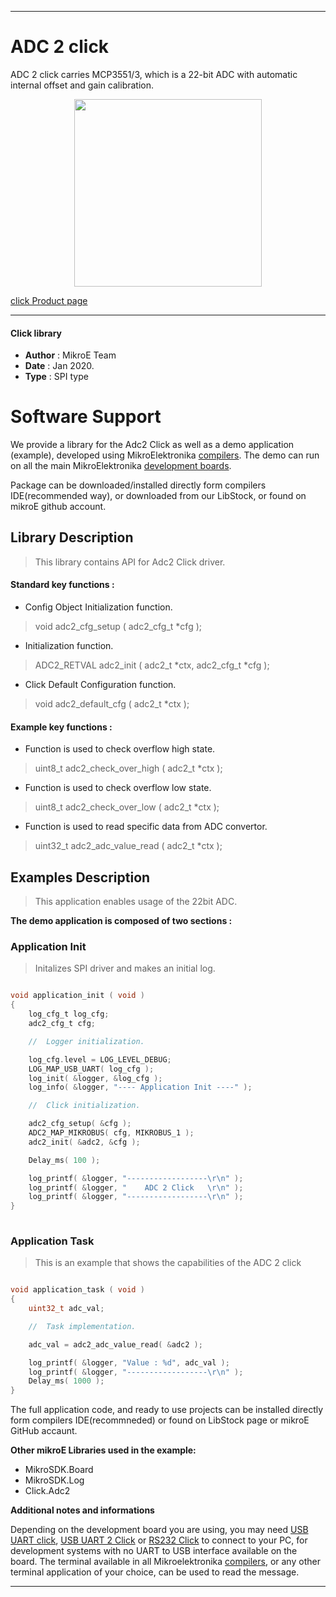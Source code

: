 
---
# ADC 2 click

ADC 2 click carries MCP3551/3, which is a 22-bit ADC with automatic internal offset and gain calibration. 

<p align="center">
  <img src="https://download.mikroe.com/images/click_for_ide/adc2_click.png" height=300px>
</p>

[click Product page](https://www.mikroe.com/adc-2-click)

---


#### Click library 

- **Author**        : MikroE Team
- **Date**          : Jan 2020.
- **Type**          : SPI type


# Software Support

We provide a library for the Adc2 Click 
as well as a demo application (example), developed using MikroElektronika 
[compilers](https://shop.mikroe.com/compilers). 
The demo can run on all the main MikroElektronika [development boards](https://shop.mikroe.com/development-boards).

Package can be downloaded/installed directly form compilers IDE(recommended way), or downloaded from our LibStock, or found on mikroE github account. 

## Library Description

> This library contains API for Adc2 Click driver.

#### Standard key functions :

- Config Object Initialization function.
> void adc2_cfg_setup ( adc2_cfg_t *cfg ); 
 
- Initialization function.
> ADC2_RETVAL adc2_init ( adc2_t *ctx, adc2_cfg_t *cfg );

- Click Default Configuration function.
> void adc2_default_cfg ( adc2_t *ctx );


#### Example key functions :

- Function is used to check overflow high state.
> uint8_t adc2_check_over_high ( adc2_t *ctx );
 
- Function is used to check overflow low state.
> uint8_t adc2_check_over_low ( adc2_t *ctx );

- Function is used to read specific data from ADC convertor.
> uint32_t adc2_adc_value_read ( adc2_t *ctx );

## Examples Description

> This application enables usage of the 22bit ADC.

**The demo application is composed of two sections :**

### Application Init 

> Initalizes SPI driver and makes an initial log.

```c

void application_init ( void )
{
    log_cfg_t log_cfg;
    adc2_cfg_t cfg;

    //  Logger initialization.

    log_cfg.level = LOG_LEVEL_DEBUG;
    LOG_MAP_USB_UART( log_cfg );
    log_init( &logger, &log_cfg );
    log_info( &logger, "---- Application Init ----" );

    //  Click initialization.

    adc2_cfg_setup( &cfg );
    ADC2_MAP_MIKROBUS( cfg, MIKROBUS_1 );
    adc2_init( &adc2, &cfg );

    Delay_ms( 100 );

    log_printf( &logger, "------------------\r\n" );
    log_printf( &logger, "    ADC 2 Click   \r\n" );
    log_printf( &logger, "------------------\r\n" );
}
  
```

### Application Task

> This is an example that shows the capabilities of the ADC 2 click

```c

void application_task ( void )
{
    uint32_t adc_val;

    //  Task implementation.

    adc_val = adc2_adc_value_read( &adc2 );

    log_printf( &logger, "Value : %d", adc_val );
    log_printf( &logger, "------------------\r\n" );
    Delay_ms( 1000 );
}

```

The full application code, and ready to use projects can be  installed directly form compilers IDE(recommneded) or found on LibStock page or mikroE GitHub accaunt.

**Other mikroE Libraries used in the example:** 

- MikroSDK.Board
- MikroSDK.Log
- Click.Adc2

**Additional notes and informations**

Depending on the development board you are using, you may need 
[USB UART click](https://shop.mikroe.com/usb-uart-click), 
[USB UART 2 Click](https://shop.mikroe.com/usb-uart-2-click) or 
[RS232 Click](https://shop.mikroe.com/rs232-click) to connect to your PC, for 
development systems with no UART to USB interface available on the board. The 
terminal available in all Mikroelektronika 
[compilers](https://shop.mikroe.com/compilers), or any other terminal application 
of your choice, can be used to read the message.



---